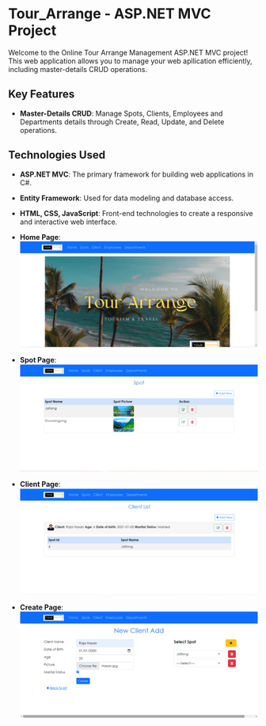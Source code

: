 # Tour_Arrange - ASP.NET MVC Project

Welcome to the Online Tour Arrange Management ASP.NET MVC project! This web application allows you to manage your web apllication efficiently, including master-details CRUD operations.

## Key Features

- **Master-Details CRUD**: Manage Spots, Clients, Employees and Departments details through Create, Read, Update, and Delete operations.

## Technologies Used

- **ASP.NET MVC**: The primary framework for building web applications in C#.

- **Entity Framework**: Used for data modeling and database access.

- **HTML, CSS, JavaScript**: Front-end technologies to create a responsive and interactive web interface.

- **Home Page**:
![image](https://github.com/shahidulalam447/Tour_Arrange_ASPdotNET_Web_Application/blob/main/homePage.png)
- **Spot Page**:
![image](https://github.com/shahidulalam447/Tour_Arrange_ASPdotNET_Web_Application/blob/main/spot.png)
- **Client Page**:
![image](https://github.com/shahidulalam447/Tour_Arrange_ASPdotNET_Web_Application/blob/main/client.png)
- **Create Page**:
![image](https://github.com/shahidulalam447/Tour_Arrange_ASPdotNET_Web_Application/blob/main/tour_createClient.png)


